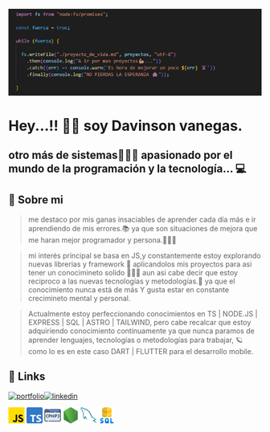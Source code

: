 ![banner](./banner.png)
# Hey...!! 👋🏽 soy Davinson vanegas.

## otro más de sistemas👨🏽‍💻 apasionado por el mundo de la programación y la tecnología... 💻

## 🚀 Sobre mi
> me destaco por mis ganas insaciables de aprender cada día más e ir aprendiendo de mis errores.📚
ya que son situaciones de mejora que me haran mejor programador y persona.🤦🏽‍♂️ 

> mi interés principal se basa en JS,y constantemente estoy explorando nuevas librerias y framework 📓 aplicandolos mis proyectos para asi tener un conocimineto solido 🏋🏽‍♀️ aun asi cabe decir que estoy reciproco a las nuevas tecnologías y  metodologías.🧮
ya que el conocimiento nunca está de más Y gusta estar en constante crecimineto mental y personal.

> Actualmente estoy perfeccionando conocimientos en TS | NODE.JS | EXPRESS | SQL | ASTRO | TAILWIND, pero cabe recalcar que estoy adquiriendo conocimiento continuamente ya que nunca paramos de aprender lenguajes, tecnologías o metodologías para trabajar, 🪐 como lo es en este caso DART | FLUTTER para el desarrollo mobile. 


## 🔗 Links
[![portfolio](https://img.shields.io/badge/my_portfolio-000?style=for-the-badge&logo=ko-fi&logoColor=white)](https://portafolio-dv.netlify.app)[![linkedin](https://img.shields.io/badge/linkedin-0A66C2?style=for-the-badge&logo=linkedin&logoColor=white)](https://www.linkedin.com/in/davinson-vanegas/)

![js](./js.png)
![ts](./ts.png)
![php](./php.png)
![nodo-js](./nodo-js.png)
![mysql](./mysql.png)
![sql](./sql.png)
